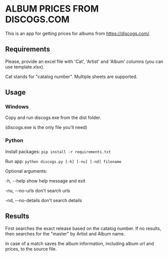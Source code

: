 # ALBUM PRICES FROM DISCOGS.COM

This is an app for getting prices for albums from <https://discogs.com/>.

## Requirements

Please, provide an excel file with 'Cat', 'Artist' and 'Album' columns (you can use template.xlsx).

Cat stands for "catalog number". Multiple sheets are supported.

## Usage

### Windows

Copy and run discogs.exe from the dist folder.

(discogs.exe is the only file you'll need)

### Python

Install packages: `pip install -r requirements.txt`

Run app: `python discogs.py [-h] [-nu] [-nd] filename`

Optional arguments:

  -h, --help         show help message and exit

  -nu, --no-urls     don't search urls

  -nd, --no-details  don't search details

## Results

First searches the exact release based on the catalog number. If no results, then searches for the "master" by Artist and Album name.

In case of a match saves the album information, including album url and prices, to the source file.
